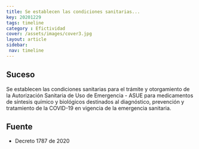 ```yaml
---
title: Se establecen las condiciones sanitarias...
key: 20201229
tags: timeline
category : Efictividad
cover: /assets/images/cover3.jpg
layout: article
sidebar:
 nav: timeline
---
```


## Suceso

Se establecen las condiciones sanitarias para el trámite y otorgamiento de la Autorización Sanitaria de Uso de Emergencia - ASUE para medicamentos de síntesis químico y biológicos destinados al diagnóstico, prevención y tratamiento de la COVID-19 en vigencia de la emergencia sanitaria.

## Fuente
- Decreto 1787 de 2020
